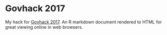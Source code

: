 # Govhack 2017

My hack for [Govhack 2017](http://govhack.org.nz/). An R markdown
document rendered to HTML for great viewing online in web browsers.
